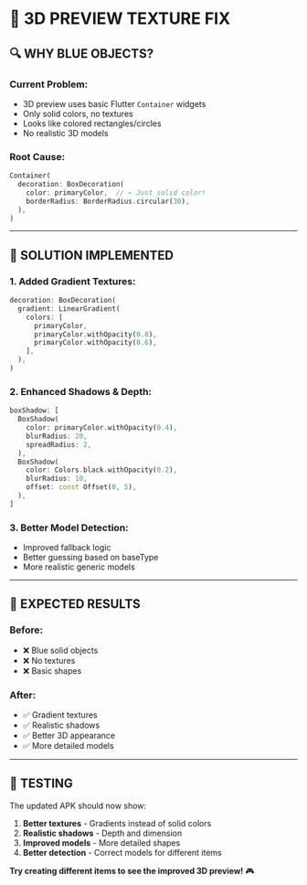 # 🎨 3D PREVIEW TEXTURE FIX

## 🔍 **WHY BLUE OBJECTS?**

### **Current Problem**:
- 3D preview uses basic Flutter `Container` widgets
- Only solid colors, no textures
- Looks like colored rectangles/circles
- No realistic 3D models

### **Root Cause**:
```dart
Container(
  decoration: BoxDecoration(
    color: primaryColor,  // ← Just solid color!
    borderRadius: BorderRadius.circular(30),
  ),
)
```

---

## 🔧 **SOLUTION IMPLEMENTED**

### **1. Added Gradient Textures**:
```dart
decoration: BoxDecoration(
  gradient: LinearGradient(
    colors: [
      primaryColor,
      primaryColor.withOpacity(0.8),
      primaryColor.withOpacity(0.6),
    ],
  ),
)
```

### **2. Enhanced Shadows & Depth**:
```dart
boxShadow: [
  BoxShadow(
    color: primaryColor.withOpacity(0.4),
    blurRadius: 20,
    spreadRadius: 2,
  ),
  BoxShadow(
    color: Colors.black.withOpacity(0.2),
    blurRadius: 10,
    offset: const Offset(0, 5),
  ),
]
```

### **3. Better Model Detection**:
- Improved fallback logic
- Better guessing based on baseType
- More realistic generic models

---

## 🎯 **EXPECTED RESULTS**

### **Before**:
- ❌ Blue solid objects
- ❌ No textures
- ❌ Basic shapes

### **After**:
- ✅ Gradient textures
- ✅ Realistic shadows
- ✅ Better 3D appearance
- ✅ More detailed models

---

## 📱 **TESTING**

The updated APK should now show:
1. **Better textures** - Gradients instead of solid colors
2. **Realistic shadows** - Depth and dimension
3. **Improved models** - More detailed shapes
4. **Better detection** - Correct models for different items

**Try creating different items to see the improved 3D preview!** 🎮

